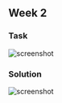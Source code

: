 ## Week 2
### Task
![screenshot](https://i.ibb.co/7rswcM7/Tasks-2.png)
### Solution
![screenshot](https://i.ibb.co/HLZXHdR/Week-2.jpg)
